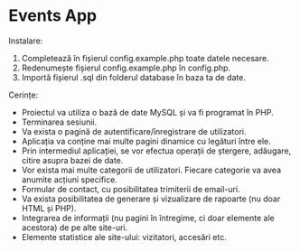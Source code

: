# Events App

Instalare:
  1. Completează în fișierul config.example.php toate datele necesare.
  2. Redenumește fișierul config.example.php în config.php.
  3. Importă fișierul .sql din folderul database în baza ta de date.

Cerințe:
  * Proiectul va utiliza o bază de date MySQL și va fi programat în PHP. 
  * Terminarea sesiunii.
  * Va exista o pagină de autentificare/înregistrare de utilizatori.
  * Aplicația va conține mai multe pagini dinamice cu legături între ele.
  * Prin intermediul aplicației, se vor efectua operații de ștergere, adăugare, citire asupra bazei de date.
  * Vor exista mai multe categorii de utilizatori. Fiecare categorie va avea anumite acțiuni specifice.
  * Formular de contact, cu posibilitatea trimiterii de email-uri.
  * Va exista posibilitatea de generare și vizualizare de rapoarte (nu doar HTML și PHP).
  * Integrarea de informații (nu pagini în întregime, ci doar elemente ale acestora) de pe alte site-uri.
  * Elemente statistice ale site-ului: vizitatori, accesări etc.
